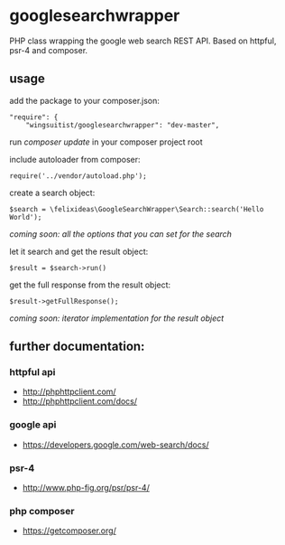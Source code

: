 # googlesearchwrapper

PHP class wrapping the google web search REST API.
Based on httpful, psr-4 and composer.

## usage

add the package to your composer.json:

    "require": {
		"wingsuitist/googlesearchwrapper": "dev-master",

run _composer update_ in your composer project root

include autoloader from composer:

	require('../vendor/autoload.php');

create a search object:

	$search = \felixideas\GoogleSearchWrapper\Search::search('Hello World'); 

_coming soon: all the options that you can set for the search_

let it search and get the result object:

	$result = $search->run()

get the full response from the result object:

	$result->getFullResponse();

_coming soon: iterator implementation for the result object_

## further documentation:

### httpful api

* http://phphttpclient.com/
* http://phphttpclient.com/docs/

### google api

* https://developers.google.com/web-search/docs/

### psr-4

* http://www.php-fig.org/psr/psr-4/

### php composer

* https://getcomposer.org/